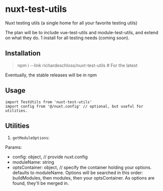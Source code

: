 # nuxt-test-utils
Nuxt testing utils (a single home for all your favorite testing utils)

The plan will be to include vue-test-utils and module-test-utils, and extend on what they do. 1 install for all testing needs (coming soon).

## Installation

> npm i --link richardeschloss/nuxt-test-utils # For the latest

Eventually, the stable releases will be in npm

## Usage

```
import TestUtils from 'nuxt-test-utils'
import config from '@/nuxt.config' // optional, but useful for utilities.
```

## Utilities

1. `getModuleOptions`:

Params:
- config: object, // provide nuxt.config
- moduleName: string
- optsContainer: object, // specify the container holding your options. defaults to moduleName. Options will be searched in this order: buildModules, then modules, then your optsContainer. As options are found, they'll be merged in.

